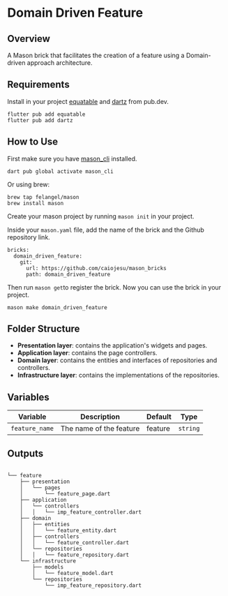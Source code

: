 # Domain Driven Feature

## Overview
A Mason brick that facilitates the creation of a feature using a Domain-driven approach architecture.


## Requirements
Install in your project [equatable](https://pub.dev/packages/equatable)  and [dartz](https://pub.dev/packages/dartz) from pub.dev.
```
flutter pub add equatable
flutter pub add dartz
```
## How to Use
First make sure you have [mason_cli](https://pub.dev/packages/mason_cli) installed.
```
dart pub global activate mason_cli
```
Or using brew: 
```
brew tap felangel/mason
brew install mason
```

Create your mason project by running `mason init` in your project.

Inside your `mason.yaml` file, add the name of the brick and the Github repository link.

```
bricks:
  domain_driven_feature:
    git:
      url: https://github.com/caiojesu/mason_bricks
      path: domain_driven_feature

```
Then run `mason get`to register the brick. Now you can use the brick in your project.
```
mason make domain_driven_feature
```

## Folder Structure

- **Presentation layer**: contains the application's widgets and pages.
- **Application layer**: contains the page controllers.
- **Domain layer**: contains the entities and interfaces of repositories and controllers.
- **Infrastructure layer**: contains the implementations of the repositories.


 ## Variables 

| Variable       | Description             | Default | Type     |
| -------------- | ----------------------- | ------- | -------- |
| `feature_name` | The name of the feature | feature | `string` |

## Outputs
```

└── feature
    ├── presentation
    │   └── pages
	│       └── feature_page.dart
    ├── application
    │   └── controllers
    │   │   └── imp_feature_controller.dart
    ├── domain
    │   ├── entities
    │   │   └── feature_entity.dart
    │   ├── controllers
    │   │   └── feature_controller.dart
    │   └── repositories
    │   │   └── feature_repository.dart
    └── infrastructure
        ├── models
        │   └── feature_model.dart
        └── repositories
	        └── imp_feature_repository.dart


```